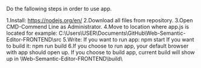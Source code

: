 Do the fallowing steps in order to use app.

1.Install:
  https://nodejs.org/en/
2.Download all files from repository.
3.Open CMD-Commend Line as Administrator.
  4.Move to location where app.js is located for example:   C:\Users\USER\Documents\GitHub\Web-Semantic-Editor-FRONTEND\src
  5.Write:
    If you want to run app: npm start
    If you want to build it: npm run build
  6.If you choose to run app, your default browser with app should open up.
  If you choose to build app, current build will show up in \Web-Semantic-Editor-FRONTEND\build\
